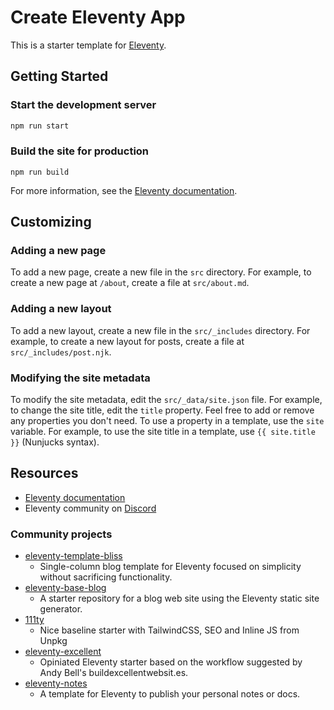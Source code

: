 # Create Eleventy App

This is a starter template for [Eleventy](https://www.11ty.dev/).

## Getting Started

### Start the development server

```sh
npm run start
```

### Build the site for production

```
npm run build
```

For more information, see the [Eleventy documentation](https://www.11ty.dev/docs/).

## Customizing

### Adding a new page

To add a new page, create a new file in the `src` directory. For example, to create a new page at `/about`, create a file at `src/about.md`.

### Adding a new layout

To add a new layout, create a new file in the `src/_includes` directory. For example, to create a new layout for posts, create a file at `src/_includes/post.njk`.

### Modifying the site metadata

To modify the site metadata, edit the `src/_data/site.json` file. For example, to change the site title, edit the `title` property. Feel free to add or remove any properties you don't need. To use a property in a template, use the `site` variable. For example, to use the site title in a template, use `{{ site.title }}` (Nunjucks syntax).


## Resources

- [Eleventy documentation](https://www.11ty.dev/docs/)
- Eleventy community on [Discord](https://discord.gg/GBkBy9u)

### Community projects

- [eleventy-template-bliss](https://github.com/offbeatbits/eleventy-template-bliss)
    - Single-column blog template for Eleventy focused on simplicity without sacrificing functionality.
- [eleventy-base-blog](https://github.com/11ty/eleventy-base-blog)
    - A starter repository for a blog web site using the Eleventy static site generator. 
- [111ty](https://github.com/danfascia/111ty)
    - Nice baseline starter with TailwindCSS, SEO and Inline JS from Unpkg 
- [eleventy-excellent](https://github.com/madrilene/eleventy-excellent)
    - Opiniated Eleventy starter based on the workflow suggested by Andy Bell's buildexcellentwebsit.es. 
- [eleventy-notes](https://github.com/rothsandro/eleventy-notes)
    - A template for Eleventy to publish your personal notes or docs.